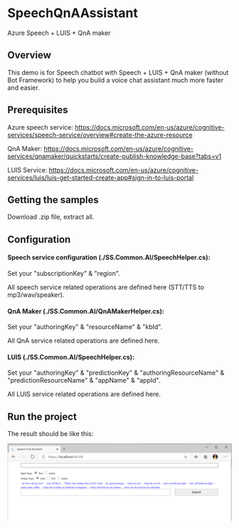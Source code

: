 # SpeechQnAAssistant
Azure Speech + LUIS + QnA maker 
## Overview
This demo is for Speech chatbot with Speech + LUIS + QnA maker (without Bot Framework) to help you build a voice chat assistant much more faster and easier. 
## Prerequisites
Azure speech service:
https://docs.microsoft.com/en-us/azure/cognitive-services/speech-service/overview#create-the-azure-resource

QnA Maker:
https://docs.microsoft.com/en-us/azure/cognitive-services/qnamaker/quickstarts/create-publish-knowledge-base?tabs=v1

LUIS Service:
https://docs.microsoft.com/en-us/azure/cognitive-services/luis/luis-get-started-create-app#sign-in-to-luis-portal

## Getting the samples
Download .zip file, extract all.

## Configuration
#### Speech service configuration (./SS.Common.AI/SpeechHelper.cs): 

Set your "subscriptionKey" & "region".

All speech service related operations are defined here (STT/TTS to mp3/wav/speaker).


#### QnA Maker (./SS.Common.AI/QnAMakerHelper.cs):

Set your "authoringKey" & "resourceName" & "kbId".

All QnA service related operations are defined here.


#### LUIS (./SS.Common.AI/SpeechHelper.cs):

Set your "authoringKey" & "predictionKey" & "authoringResourceName" & "predictionResourceName" & "appName" & "appId".

All LUIS service related operations are defined here.

## Run the project
The result should be like this:

![image](https://github.com/twimkle0117/SpeechQnAAssistant/blob/main/Result.PNG)
